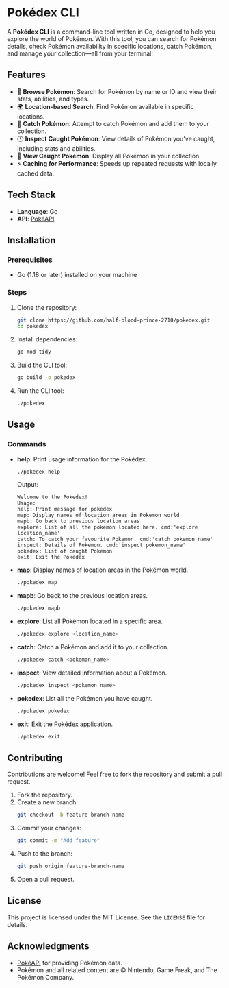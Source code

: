 # Pokédex CLI

A **Pokédex CLI** is a command-line tool written in Go, designed to help you explore the world of Pokémon. With this tool, you can search for Pokémon details, check Pokémon availability in specific locations, catch Pokémon, and manage your collection—all from your terminal!

## Features
- 🐾 **Browse Pokémon**: Search for Pokémon by name or ID and view their stats, abilities, and types.  
- 🌍 **Location-based Search**: Find Pokémon available in specific locations.  
- 🎣 **Catch Pokémon**: Attempt to catch Pokémon and add them to your collection.  
- 🕐 **Inspect Caught Pokémon**: View details of Pokémon you've caught, including stats and abilities.  
- 📂 **View Caught Pokémon**: Display all Pokémon in your collection.  
- ⚡ **Caching for Performance**: Speeds up repeated requests with locally cached data.  

## Tech Stack
- **Language**: Go  
- **API**: [PokéAPI](https://pokeapi.co/)  

## Installation

### Prerequisites
- Go (1.18 or later) installed on your machine  

### Steps
1. Clone the repository:  
   ```bash  
   git clone https://github.com/half-blood-prince-2710/pokedex.git  
   cd pokedex
   ```  

2. Install dependencies:  
   ```bash  
   go mod tidy  
   ```  

3. Build the CLI tool:  
   ```bash  
   go build -o pokedex  
   ```  

4. Run the CLI tool:  
   ```bash  
   ./pokedex  
   ```  

## Usage
### Commands
- **help**: Print usage information for the Pokédex.  
  ```bash  
  ./pokedex help  
  ```
  Output:
  ```
  Welcome to the Pokedex!
  Usage:
  help: Print message for pokedex
  map: Display names of location areas in Pokemon world
  mapb: Go back to previous location areas
  explore: List of all the pokemon located here. cmd:'explore location_name'
  catch: To catch your favourite Pokemon. cmd:'catch pokemon_name'
  inspect: Details of Pokemon. cmd:'inspect pokemon_name'
  pokedex: List of caught Pokemon
  exit: Exit the Pokedex
  ```

- **map**: Display names of location areas in the Pokémon world.  
  ```bash  
  ./pokedex map  
  ```

- **mapb**: Go back to the previous location areas.  
  ```bash  
  ./pokedex mapb  
  ```

- **explore**: List all Pokémon located in a specific area.  
  ```bash  
  ./pokedex explore <location_name>  
  ```

- **catch**: Catch a Pokémon and add it to your collection.  
  ```bash  
  ./pokedex catch <pokemon_name>  
  ```  

- **inspect**: View detailed information about a Pokémon.  
  ```bash  
  ./pokedex inspect <pokemon_name>  
  ```  

- **pokedex**: List all the Pokémon you have caught.  
  ```bash  
  ./pokedex pokedex  
  ```  

- **exit**: Exit the Pokédex application.  
  ```bash  
  ./pokedex exit  
  ```





## Contributing
Contributions are welcome! Feel free to fork the repository and submit a pull request.  

1. Fork the repository.  
2. Create a new branch:  
   ```bash  
   git checkout -b feature-branch-name  
   ```  
3. Commit your changes:  
   ```bash  
   git commit -m "Add feature"  
   ```  
4. Push to the branch:  
   ```bash  
   git push origin feature-branch-name  
   ```  
5. Open a pull request.  

## License
This project is licensed under the MIT License. See the `LICENSE` file for details.  

## Acknowledgments
- [PokéAPI](https://pokeapi.co/) for providing Pokémon data.  
- Pokémon and all related content are © Nintendo, Game Freak, and The Pokémon Company.  
